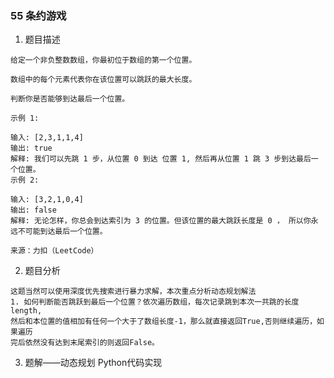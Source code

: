 ### 55 条约游戏 ###
1. 题目描述
```text
给定一个非负整数数组，你最初位于数组的第一个位置。

数组中的每个元素代表你在该位置可以跳跃的最大长度。

判断你是否能够到达最后一个位置。

示例 1:

输入: [2,3,1,1,4]
输出: true
解释: 我们可以先跳 1 步，从位置 0 到达 位置 1, 然后再从位置 1 跳 3 步到达最后一个位置。
示例 2:

输入: [3,2,1,0,4]
输出: false
解释: 无论怎样，你总会到达索引为 3 的位置。但该位置的最大跳跃长度是 0 ， 所以你永远不可能到达最后一个位置。

来源：力扣（LeetCode）
```

2. 题目分析
```text
这题当然可以使用深度优先搜索进行暴力求解，本次重点分析动态规划解法
1. 如何判断能否跳跃到最后一个位置？依次遍历数组，每次记录跳到本次一共跳的长度length,
然后和本位置的值相加有任何一个大于了数组长度-1，那么就直接返回True,否则继续遍历，如果遍历
完后依然没有达到末尾索引的则返回False。
```

3. 题解——动态规划
Python代码实现
```python
```